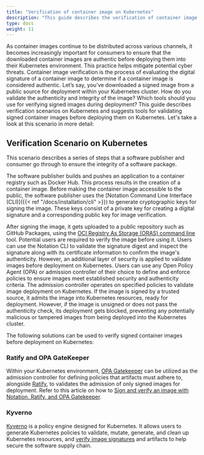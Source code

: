 ```yaml
---
title: "Verification of container image on Kubernetes"
description: "This guide describes the verification of container image before deploying on Kubernetes Cluster"
type: docs
weight: 11
---
```

As container images continue to be distributed across various channels, it becomes increasingly important for consumers to ensure that the downloaded container images are authentic before deploying them into their Kubernetes environment. This practice helps mitigate potential cyber threats. Container image verification is the process of evaluating the digital signature of a container image to determine if a container image is considered authentic. Let’s say, you’ve downloaded a signed image from a public source for deployment within your Kubernetes cluster. How do you validate the authenticity and integrity of the image? Which tools should you use for verifying signed images during deployment? This guide describes verification scenarios on Kubernetes and suggests tools for validating signed container images before deploying them on Kubernetes. Let's take a look at this scenario in more detail:

## Verification Scenario on Kubernetes
This scenario describes a series of steps that a software publisher and consumer go through to ensure the integrity of a software package. 

The software publisher builds and pushes an application to a container registry such as Docker Hub.  This process results in the creation of a container image. Before making the container image accessible to the public, the software publisher uses the [Notation Command Line Interface (CLI)]({{< ref "/docs/installation/cli" >}}) to generate cryptographic keys for signing the image. These keys consist of a private key for creating a digital signature and a corresponding public key for image verification.

After signing the image, it gets uploaded to a public repository such as GitHub Packages, using the [OCI Registry As Storage (ORAS) command line](https://oras.land/docs/installation) tool. Potential users are required to verify the image before using it. Users can use the  Notation CLI to validate the signature digest and inspect the signature along with its certificate information to confirm the image's authenticity. However, an additional layer of security is applied to validate images before deployment on Kubernetes. Users can use any Open Policy Agent (OPA) or admission controller of their choice to define and enforce policies to ensure images meet established security and authenticity criteria. The admission controller operates on specified policies to validate image deployment on Kubernetes. If the image is signed by a trusted source, it admits the image into Kubernetes resources, ready for deployment. However, if the image is unsigned or does not pass the authenticity check, its deployment gets blocked, preventing any potentially malicious or tampered images from being deployed into the Kubernetes cluster.

The following solutions can be used to verify signed container images before deployment on Kubernetes:
### Ratify and OPA GateKeeper 
Within your Kubernetes environment, [OPA Gatekeeper](https://github.com/open-policy-agent/gatekeeper) can be utilized as the admission controller for defining policies that artifacts must adhere to, alongside [Ratify](https://github.com/deislabs/ratify), to validates the admission of only signed images for deployment. Refer to this article on how to [Sign and verify an image with Notation, Ratify, and OPA Gatekeeper](https://ratify.dev/blog/sign-and-verify-image-with-notation-ratify).

### Kyverno
[Kyverno](https://kyverno.io/#td-block-1) is a policy engine designed for Kubernetes. It allows users to generate Kubernetes policies to validate, mutate, generate, and clean up Kubernetes resources, and [verify image signatures](https://kyverno.io/docs/writing-policies/verify-images/notary/#verifying-image-signatures) and artifacts to help secure the software supply chain.
